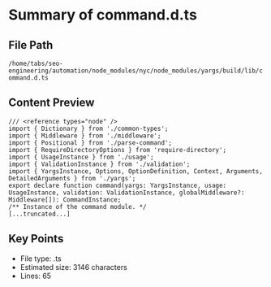 # Summary of command.d.ts
  
## File Path
`/home/tabs/seo-engineering/automation/node_modules/nyc/node_modules/yargs/build/lib/command.d.ts`

## Content Preview
```
/// <reference types="node" />
import { Dictionary } from './common-types';
import { Middleware } from './middleware';
import { Positional } from './parse-command';
import { RequireDirectoryOptions } from 'require-directory';
import { UsageInstance } from './usage';
import { ValidationInstance } from './validation';
import { YargsInstance, Options, OptionDefinition, Context, Arguments, DetailedArguments } from './yargs';
export declare function command(yargs: YargsInstance, usage: UsageInstance, validation: ValidationInstance, globalMiddleware?: Middleware[]): CommandInstance;
/** Instance of the command module. */
[...truncated...]
```

## Key Points
- File type: .ts
- Estimated size: 3146 characters
- Lines: 65
